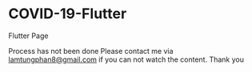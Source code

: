 # COVID-19-Flutter
Flutter Page

Process has not been done 
Please contact me via lamtungphan8@gmail.com if you can not watch the content. Thank you
